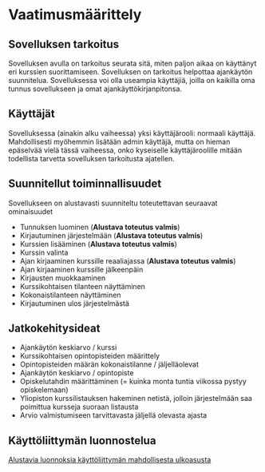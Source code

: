 # Vaatimusmäärittely

## Sovelluksen tarkoitus

Sovelluksen avulla on tarkoitus seurata sitä, miten paljon aikaa on käyttänyt eri kurssien suorittamiseen. Sovelluksen on tarkoitus helpottaa ajankäytön suunnitelua. Sovelluksessa voi olla useampia käyttäjiä, joilla on kaikilla oma tunnus sovellukseen ja omat ajankäyttökirjanpitonsa.

## Käyttäjät

Sovelluksessa (ainakin alku vaiheessa) yksi käyttäjärooli: normaali käyttäjä. Mahdollisesti myöhemmin lisätään admin käyttäjä, mutta on hieman epäselvää vielä tässä vaiheessa, onko kyseiselle käyttäjäroolille mitään todellista tarvetta sovelluksen tarkoitusta ajatellen.

## Suunnitellut toiminnallisuudet

Sovellukseen on alustavasti suunniteltu toteutettavan seuraavat ominaisuudet

- Tunnuksen luominen (**Alustava toteutus valmis**)
- Kirjautuminen järjestelmään (**Alustava toteutus valmis**)
- Kurssien lisääminen (**Alustava toteutus valmis**)
- Kurssin valinta
- Ajan kirjaaminen kurssille reaaliajassa (**Alustava toteutus valmis**)
- Ajan kirjaaminen kurssille jälkeenpäin
- Kirjausten muokkaaminen
- Kurssikohtaisen tilanteen näyttäminen
- Kokonaistilanteen näyttäminen
- Kirjautuminen ulos järjestelmästä

## Jatkokehitysideat

- Ajankäytön keskiarvo / kurssi
- Kurssikohtaisen opintopisteiden määrittely
- Opintopisteiden määrän kokonaistilanne / jäljelläolevat
- Ajankäytön keskiarvo / opintopiste
- Opiskelutahdin määrittäminen (= kuinka monta tuntia viikossa pystyy opiskelemaan)
- Yliopiston kurssilistauksen hakeminen netistä, jolloin järjestelmään saa poimittua kursseja suoraan listausta
- Arvio valmistumiseen tarvittavasta jäljellä olevasta ajasta

## Käyttöliittymän luonnostelua

[Alustavia luonnoksia käyttöliittymän mahdollisesta ulkoasusta](./kauttoliittymaluonnos.md)
